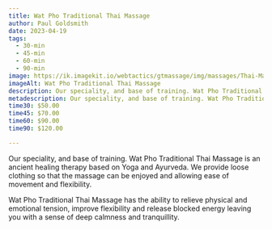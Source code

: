 ```yaml
---
title: Wat Pho Traditional Thai Massage
author: Paul Goldsmith
date: 2023-04-19
tags:
  - 30-min
  - 45-min
  - 60-min
  - 90-min
image: https://ik.imagekit.io/webtactics/gtmassage/img/massages/Thai-Massage-leg-strech.jpg
imageAlt: Wat Pho Traditional Thai Massage
description: Our speciality, and base of training. Wat Pho Traditional Thai Massage is an ancient healing therapy based on Yoga and Ayurveda.
metadescription: Our speciality, and base of training. Wat Pho Traditional Thai Massage is an ancient healing therapy based on Yoga and Ayurveda.
time30: $50.00
time45: $70.00
time60: $90.00
time90: $120.00

---
```


Our speciality, and base of training. Wat Pho Traditional Thai Massage is an ancient healing therapy based on Yoga and Ayurveda. We provide loose clothing so that the massage can be enjoyed and allowing ease of movement and flexibility. 

Wat Pho Traditional Thai Massage has the ability to relieve physical and emotional tension, improve flexibility and release blocked energy leaving you with a sense of deep calmness and tranquillity.